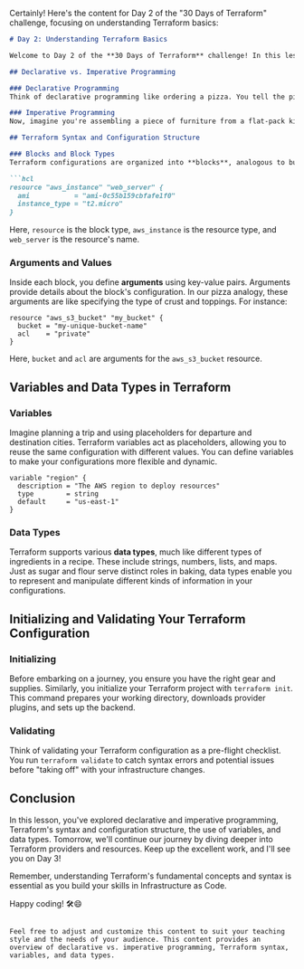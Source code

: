 Certainly! Here's the content for Day 2 of the "30 Days of Terraform" challenge, focusing on understanding Terraform basics:

```markdown
# Day 2: Understanding Terraform Basics

Welcome to Day 2 of the **30 Days of Terraform** challenge! In this lesson, we will delve deeper into Terraform's foundational concepts and syntax, including declarative vs. imperative programming, configuration structure, variables, and data types.

## Declarative vs. Imperative Programming

### Declarative Programming
Think of declarative programming like ordering a pizza. You tell the pizza place what you want - the type of crust, toppings, and cheese. You don't need to explain the specific steps the chef should take to make the pizza. The result is a delicious pizza tailored to your preferences. Terraform's declarative approach is similar. You define the desired end state of your infrastructure, and Terraform handles the details of provisioning and managing resources.

### Imperative Programming
Now, imagine you're assembling a piece of furniture from a flat-pack kit. You follow step-by-step instructions, connecting each piece in a specific order. If you miss a step or put parts in the wrong order, the final result might not match your expectations. Imperative programming involves giving explicit instructions for each action to achieve a desired outcome. While it provides fine-grained control, it can become complex and hard to manage.

## Terraform Syntax and Configuration Structure

### Blocks and Block Types
Terraform configurations are organized into **blocks**, analogous to building blocks in a construction project. Each block type represents a specific component, such as a resource or variable. For example:

```hcl
resource "aws_instance" "web_server" {
  ami           = "ami-0c55b159cbfafe1f0"
  instance_type = "t2.micro"
}
```

Here, `resource` is the block type, `aws_instance` is the resource type, and `web_server` is the resource's name.

### Arguments and Values
Inside each block, you define **arguments** using key-value pairs. Arguments provide details about the block's configuration. In our pizza analogy, these arguments are like specifying the type of crust and toppings. For instance:

```hcl
resource "aws_s3_bucket" "my_bucket" {
  bucket = "my-unique-bucket-name"
  acl    = "private"
}
```

Here, `bucket` and `acl` are arguments for the `aws_s3_bucket` resource.

## Variables and Data Types in Terraform

### Variables
Imagine planning a trip and using placeholders for departure and destination cities. Terraform variables act as placeholders, allowing you to reuse the same configuration with different values. You can define variables to make your configurations more flexible and dynamic.

```hcl
variable "region" {
  description = "The AWS region to deploy resources"
  type        = string
  default     = "us-east-1"
}
```

### Data Types
Terraform supports various **data types**, much like different types of ingredients in a recipe. These include strings, numbers, lists, and maps. Just as sugar and flour serve distinct roles in baking, data types enable you to represent and manipulate different kinds of information in your configurations.

## Initializing and Validating Your Terraform Configuration

### Initializing
Before embarking on a journey, you ensure you have the right gear and supplies. Similarly, you initialize your Terraform project with `terraform init`. This command prepares your working directory, downloads provider plugins, and sets up the backend.

### Validating
Think of validating your Terraform configuration as a pre-flight checklist. You run `terraform validate` to catch syntax errors and potential issues before "taking off" with your infrastructure changes.

## Conclusion

In this lesson, you've explored declarative and imperative programming, Terraform's syntax and configuration structure, the use of variables, and data types. Tomorrow, we'll continue our journey by diving deeper into Terraform providers and resources. Keep up the excellent work, and I'll see you on Day 3!

Remember, understanding Terraform's fundamental concepts and syntax is essential as you build your skills in Infrastructure as Code.

Happy coding! 🛠️😄
```

Feel free to adjust and customize this content to suit your teaching style and the needs of your audience. This content provides an overview of declarative vs. imperative programming, Terraform syntax, variables, and data types.